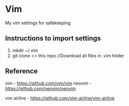 # Vim

My vim settings for safekeeping

## Instructions to import settings

1. mkdir ~/.vim
2. git clone <<this repo>>  this repo //Download all files in .vim folder

## Reference

vim - https://github.com/vim/vim 
neovim - https://github.com/neovim/neovim 

vim airline - https://github.com/vim-airline/vim-airline
